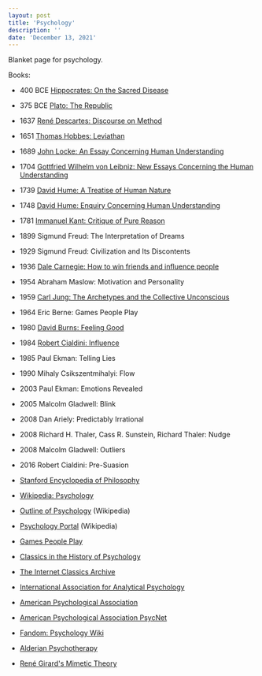 ```yaml
---
layout: post
title: 'Psychology'
description: ''
date: 'December 13, 2021'
---
```


Blanket page for psychology.

Books:
- 400 BCE [Hippocrates: On the Sacred Disease](http://classics.mit.edu/Hippocrates/sacred.html)
- 375 BCE [Plato: The Republic](https://www.academia.edu/45125065/The_Republic_Of_Plato_by_Plato_Allan_Bloom)
- 1637 [René Descartes: Discourse on Method](https://plato.stanford.edu/entries/descartes-method/)
- 1651 [Thomas Hobbes: Leviathan](https://www.gutenberg.org/files/3207/3207-h/3207-h.htm)
- 1689 [John Locke: An Essay Concerning Human Understanding](https://www.gutenberg.org/files/10615/10615-h/10615-h.htm)
- 1704 [Gottfried Wilhelm von Leibniz: New Essays Concerning the Human Understanding](https://www.gutenberg.org/ebooks/40957)
- 1739 [David Hume: A Treatise of Human Nature](https://www.gutenberg.org/ebooks/4705)
- 1748 [David Hume: Enquiry Concerning Human Understanding](https://www.gutenberg.org/files/9662/9662-h/9662-h.htm)
- 1781 [Immanuel Kant: Critique of Pure Reason](http://staffweb.hkbu.edu.hk/ppp/cpr/toc.html)
- 1899 Sigmund Freud: The Interpretation of Dreams
- 1929 Sigmund Freud: Civilization and Its Discontents
- 1936 [Dale Carnegie: How to win friends and influence people](https://fs.blog/how-to-win-friends-and-influence-people/)
- 1954 Abraham Maslow: Motivation and Personality
- 1959 [Carl Jung: The Archetypes and the Collective Unconscious]()
- 1964 Eric Berne: Games People Play
- 1980 [David Burns: Feeling Good](https://feelinggood.com/)
- 1984 [Robert Cialdini: Influence](https://www.influenceatwork.com/)
- 1985 Paul Ekman: Telling Lies
- 1990 Mihaly Csikszentmihalyi: Flow
- 2003 Paul Ekman: Emotions Revealed
- 2005 Malcolm Gladwell: Blink
- 2008 Dan Ariely: Predictably Irrational
- 2008 Richard H. Thaler, Cass R. Sunstein, Richard Thaler: Nudge
- 2008 Malcolm Gladwell: Outliers
- 2016 Robert Cialdini: Pre-Suasion

- [Stanford Encyclopedia of Philosophy](https://plato.stanford.edu/index.html)
- [Wikipedia: Psychology](https://en.wikipedia.org/wiki/Psychology)
- [Outline of Psychology](https://en.wikipedia.org/wiki/Outline_of_psychology) (Wikipedia)
- [Psychology Portal](https://en.wikipedia.org/wiki/Portal:Psychology) (Wikipedia)
- [Games People Play](https://robkhenderson.substack.com/p/games-people-play-part-iii)
- [Classics in the History of Psychology](https://psychclassics.yorku.ca/)
- [The Internet Classics Archive](http://classics.mit.edu/)
- [International Association for Analytical Psychology](https://iaap.org/)
- [American Psychological Association](https://www.apa.org/)
- [American Psychological Association PsycNet](https://psycnet.apa.org/home)
- [Fandom: Psychology Wiki](https://psychology.fandom.com/wiki/Psychology_Wiki)
- [Alderian Psychotherapy](https://www.apa.org/pubs/books/Alderian-Psychotherapy-Intro-Sample.pdf)
- [René Girard's Mimetic Theory](https://www.youtube.com/watch?app=desktop&v=5Qu6vBebwwg&list=PL_xn3B6eWvGsILrh5v5nq0rMp6OjuBOo9)
